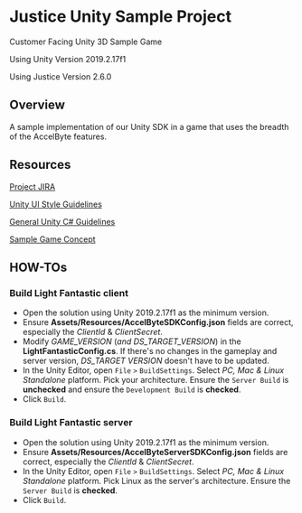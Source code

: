 # Justice Unity Sample Project

Customer Facing Unity 3D Sample Game

Using Unity Version 2019.2.17f1

Using Justice Version 2.6.0

## Overview
A sample implementation of our Unity SDK in a game that uses the breadth of the AccelByte features.

## Resources

[Project JIRA](https://accelbyte.atlassian.net/jira/software/projects/JUSP/boards/87/backlog)

[Unity UI Style Guidelines](https://accelbyte.atlassian.net/wiki/spaces/JUSP/pages/270336058/Unity+UI+Style+Creation+Guidelines)

[General Unity C# Guidelines](https://accelbyte.atlassian.net/wiki/spaces/JUSP/pages/270336058/Unity+UI+Style+Creation+Guidelines)

[Sample Game Concept](https://docs.google.com/document/d/1sPn66uOjR1__uV0AQKoVQ3zEXrYZgkInv2nX9LlJOYU/edit?usp=sharing)

## HOW-TOs
### Build Light Fantastic client
* Open the solution using Unity 2019.2.17f1 as the minimum version.
* Ensure **Assets/Resources/AccelByteSDKConfig.json** fields are correct, especially the *ClientId* & *ClientSecret*.
* Modify *GAME_VERSION* (*and DS_TARGET_VERSION*) in the **LightFantasticConfig.cs**. If there's no changes in the gameplay and server version, *DS_TARGET VERSION* doesn't have to be updated.
* In the Unity Editor, open `File` `>` `BuildSettings`. Select *PC, Mac & Linux Standalone* platform. Pick your architecture. Ensure the `Server Build` is **unchecked** and ensure the `Development Build` is **checked**.
* Click `Build`.

### Build Light Fantastic server
* Open the solution using Unity 2019.2.17f1 as the minimum version.
* Ensure **Assets/Resources/AccelByteServerSDKConfig.json** fields are correct, especially the *ClientId* & *ClientSecret*.
* In the Unity Editor, open `File` `>` `BuildSettings`. Select *PC, Mac & Linux Standalone* platform. Pick Linux as the server's architecture. Ensure the `Server Build` is **checked**.
* Click `Build`.
